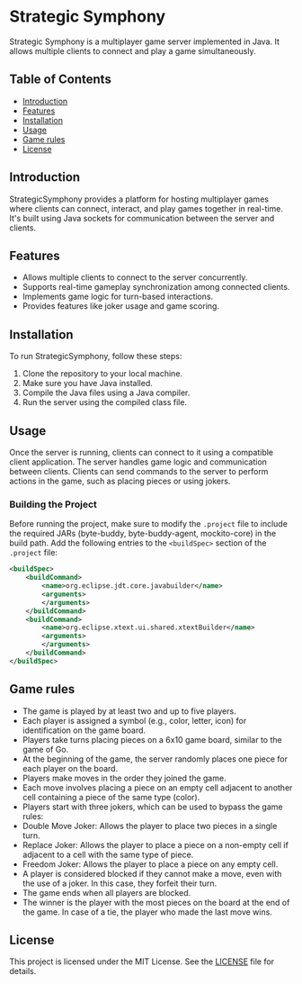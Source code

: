# Strategic Symphony

Strategic Symphony is a multiplayer game server implemented in Java. It allows multiple clients to connect and play a game simultaneously.

## Table of Contents
- [Introduction](#introduction)
- [Features](#features)
- [Installation](#installation)
- [Usage](#usage)
- [Game rules](#gamerules)
- [License](#license)

## Introduction

StrategicSymphony provides a platform for hosting multiplayer games where clients can connect, interact, and play games together in real-time. It's built using Java sockets for communication between the server and clients.

## Features

- Allows multiple clients to connect to the server concurrently.
- Supports real-time gameplay synchronization among connected clients.
- Implements game logic for turn-based interactions.
- Provides features like joker usage and game scoring.

## Installation

To run StrategicSymphony, follow these steps:

1. Clone the repository to your local machine.
2. Make sure you have Java installed.
3. Compile the Java files using a Java compiler.
4. Run the server using the compiled class file.

## Usage

Once the server is running, clients can connect to it using a compatible client application. The server handles game logic and communication between clients. Clients can send commands to the server to perform actions in the game, such as placing pieces or using jokers.

### Building the Project

Before running the project, make sure to modify the `.project` file to include the required JARs (byte-buddy, byte-buddy-agent, mockito-core) in the build path. Add the following entries to the `<buildSpec>` section of the `.project` file:

```xml
<buildSpec>
    <buildCommand>
        <name>org.eclipse.jdt.core.javabuilder</name>
        <arguments>
        </arguments>
    </buildCommand>
    <buildCommand>
        <name>org.eclipse.xtext.ui.shared.xtextBuilder</name>
        <arguments>
        </arguments>
    </buildCommand>
</buildSpec>
```

## Game rules
- The game is played by at least two and up to five players.
- Each player is assigned a symbol (e.g., color, letter, icon) for identification on the game board.
- Players take turns placing pieces on a 6x10 game board, similar to the game of Go.
- At the beginning of the game, the server randomly places one piece for each player on the board.
- Players make moves in the order they joined the game.
- Each move involves placing a piece on an empty cell adjacent to another cell containing a piece of the same type (color).
- Players start with three jokers, which can be used to bypass the game rules:
- Double Move Joker: Allows the player to place two pieces in a single turn.
- Replace Joker: Allows the player to place a piece on a non-empty cell if adjacent to a cell with the same type of piece.
- Freedom Joker: Allows the player to place a piece on any empty cell.
- A player is considered blocked if they cannot make a move, even with the use of a joker. In this case, they forfeit their turn.
- The game ends when all players are blocked.
- The winner is the player with the most pieces on the board at the end of the game. In case of a tie, the player who made the last move wins.
  
## License

This project is licensed under the MIT License. See the [LICENSE](LICENSE) file for details.
